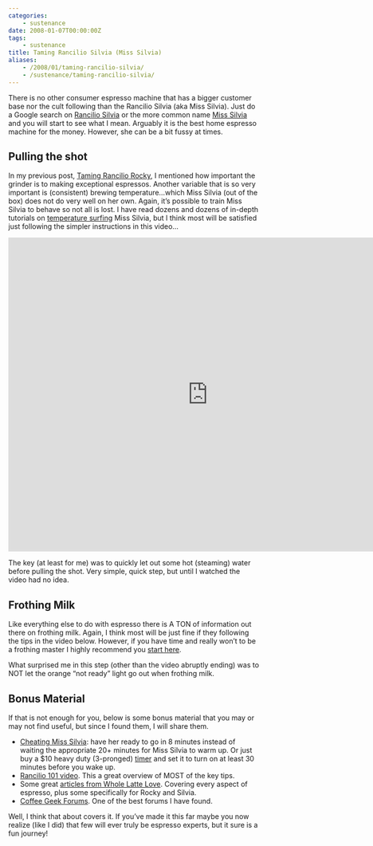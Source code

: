 ```yaml
---
categories:
    - sustenance
date: 2008-01-07T00:00:00Z
tags:
    - sustenance
title: Taming Rancilio Silvia (Miss Silvia)
aliases: 
    - /2008/01/taming-rancilio-silvia/
    - /sustenance/taming-rancilio-silvia/
---
```


There is no other consumer espresso machine that has a bigger customer base nor the cult following than the Rancilio Silvia (aka Miss Silvia). Just do a Google search on [Rancilio Silvia][silvia] or the more common name [Miss Silvia][missSilvia] and you will start to see what I mean. Arguably it is the best home espresso machine for the money. However, she can be a bit fussy at times.

## Pulling the shot

In my previous post, [Taming Rancilio Rocky][rocky], I mentioned how important the grinder is to making exceptional espressos. Another variable that is so very important is (consistent) brewing temperature…which Miss Silvia (out of the box) does not do very well on her own. Again, it’s possible to train Miss Silvia to behave so not all is lost. I have read dozens and dozens of in-depth tutorials on [temperature surfing][temperature] Miss Silvia, but I think most will be satisfied just following the simpler instructions in this video…

<iframe title="YouTube video player" width="800" height="630" src="http://www.youtube.com/embed/QhxvDusY3jk?rel=0" frameborder="0" allowfullscreen></iframe>

The key (at least for me) was to quickly let out some hot (steaming) water before pulling the shot. Very simple, quick step, but until I watched the video had no idea.

## Frothing Milk

Like everything else to do with espresso there is A TON of information out there on frothing milk. Again, I think most will be just fine if they following the tips in the video below. However, if you have time and really won’t to be a frothing master I highly recommend you [start here][start].

What surprised me in this step (other than the video abruptly ending) was to NOT let the orange “not ready” light go out when frothing milk.

## Bonus Material

If that is not enough for you, below is some bonus material that you may or may not find useful, but since I found them, I will share them.

* [Cheating Miss Silvia][cheat]: have her ready to go in 8 minutes instead of waiting the appropriate 20+ minutes for Miss Silvia to warm up. Or just buy a $10 heavy duty (3-pronged) [timer][timer] and set it to turn on at least 30 minutes before you wake up.
* [Rancilio 101 video][101]. This a great overview of MOST of the key tips.
* Some great [articles from Whole Latte Love][wll]. Covering every aspect of espresso, plus some specifically for Rocky and Silvia.
* [Coffee Geek Forums][geek]. One of the best forums I have found.

Well, I think that about covers it. If you’ve made it this far maybe you now realize (like I did) that few will ever truly be espresso experts, but it sure is a fun journey!

[silvia]: http://www.google.com/search?client=safari&rls=en&q=Rancilio+Silvia&ie=UTF-8&oe=UTF-8 "Google Search for Rancilio Silvia"
[missSilvia]: http://www.google.com/search?hl=en&client=safari&rls=en&q=Miss+Silvia&btnG=Search "Google Search for Miss Silvia"
[rocky]: /2008/01/06/taming-rancilio-rocky/ "Taming Rancilio Rocky"
[temperature]: http://www.coffeegeek.com/forums/espresso/machines/18247 "Temperature Surfing"
[start]: http://coffeegeek.com/guides/frothingguide "Frothing Guide"
[cheat]: http://www.coffeekid.com/archived/rancilio/cheatsilvia "Cheating Miss Silvia"
[timer]: http://www.lowes.com/lowes/lkn?action=productDetail&productId=72203-251-TN311CL&lpage=none "Heavy Duty Timer"
[101]: http://youtube.com/watch?v=mvoHeE6gcjo "Rancilio 101 video"
[wll]: http://www.wholelattelove.com/articles.cfm "Articles from Whole Latte Love"
[geek]: http://coffeegeek.com/forums "Coffee Geek Forums"